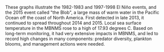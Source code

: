 <p>These graphs illustrate the 1982-1983 and 1997-1998 El Ni&ntilde;o events, and the 2015 event called "the Blob", a large mass of warm water in the Pacific Ocean off the coast of North America. First detected in late 2013, it continued to spread throughout 2014 and 2015. Local sea surface temperature in the MBNMS rose to a high of 17.93 degrees C. Based on long-term monitoring, it had very extensive impacts in MBNMS, and led to record high changes in many components: predator diversity, plankton blooms, and management actions were needed.</p>
